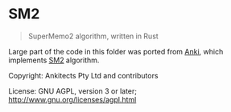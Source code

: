 SM2
===

> SuperMemo2 algorithm, written in Rust

Large part of the code in this folder was ported from [Anki][1], which
implements [SM2][2] algorithm.


Copyright: Ankitects Pty Ltd and contributors

License: GNU AGPL, version 3 or later; http://www.gnu.org/licenses/agpl.html



[1]: https://github.com/ankitects/anki
[2]: https://www.supermemo.com/en/archives1990-2015/english/ol/sm2
